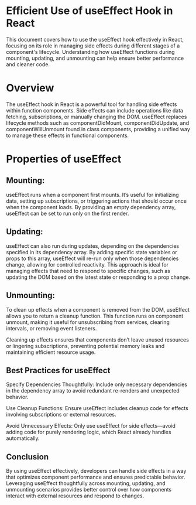 # Efficient Use of useEffect Hook in React

This document covers how to use the useEffect hook effectively in React, focusing on its role in managing side effects during different stages of a component's lifecycle. Understanding how useEffect functions during mounting, updating, and unmounting can help ensure better performance and cleaner code.

# Overview

The useEffect hook in React is a powerful tool for handling side effects within function components. Side effects can include operations like data fetching, subscriptions, or manually changing the DOM. useEffect replaces lifecycle methods such as componentDidMount, componentDidUpdate, and componentWillUnmount found in class components, providing a unified way to manage these effects in functional components.

# Properties of useEffect

## Mounting:

useEffect runs when a component first mounts. It’s useful for initializing data, setting up subscriptions, or triggering actions that should occur once when the component loads.
By providing an empty dependency array, useEffect can be set to run only on the first render.

## Updating:

useEffect can also run during updates, depending on the dependencies specified in its dependency array. By adding specific state variables or props to this array, useEffect will re-run only when those dependencies change, allowing for controlled reactivity.
This approach is ideal for managing effects that need to respond to specific changes, such as updating the DOM based on the latest state or responding to a prop change.

## Unmounting:

To clean up effects when a component is removed from the DOM, useEffect allows you to return a cleanup function. This function runs on component unmount, making it useful for unsubscribing from services, clearing intervals, or removing event listeners.

Cleaning up effects ensures that components don’t leave unused resources or lingering subscriptions, preventing potential memory leaks and maintaining efficient resource usage.

## Best Practices for useEffect

Specify Dependencies Thoughtfully: Include only necessary dependencies in the dependency array to avoid redundant re-renders and unexpected behavior.

Use Cleanup Functions: Ensure useEffect includes cleanup code for effects involving subscriptions or external resources.

Avoid Unnecessary Effects: Only use useEffect for side effects—avoid adding code for purely rendering logic, which React already handles automatically.

## Conclusion

By using useEffect effectively, developers can handle side effects in a way that optimizes component performance and ensures predictable behavior. Leveraging useEffect thoughtfully across mounting, updating, and unmounting scenarios provides better control over how components interact with external resources and respond to changes.
